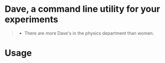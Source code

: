 # Dave, a command line utility for your experiments

> - There are more Dave's in the physics department than women.

# Usage



